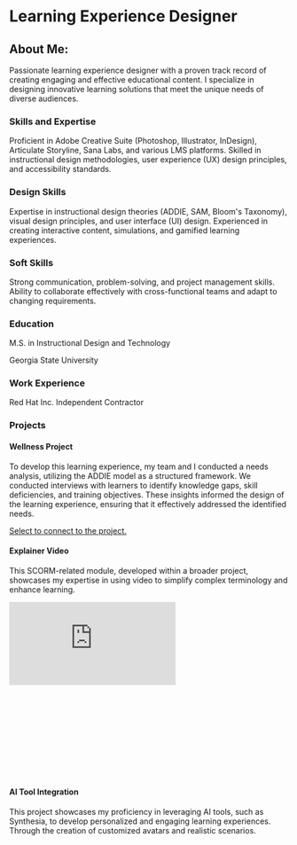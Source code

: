 # Learning Experience Designer

## About Me: 
Passionate learning experience designer with a proven track record of creating engaging and effective educational content. I specialize in designing innovative learning solutions that meet the unique needs of diverse audiences.

### Skills and Expertise
Proficient in Adobe Creative Suite (Photoshop, Illustrator, InDesign), Articulate Storyline, Sana Labs, and various LMS platforms. Skilled in instructional design methodologies, user experience (UX) design principles, and accessibility standards.

### Design Skills
Expertise in instructional design theories (ADDIE, SAM, Bloom's Taxonomy), visual design principles, and user interface (UI) design. Experienced in creating interactive content, simulations, and gamified learning experiences.

### Soft Skills
Strong communication, problem-solving, and project management skills. Ability to collaborate effectively with cross-functional teams and adapt to changing requirements.

### Education
M.S. in Instructional Design and Technology
<p>Georgia State University</p>

### Work Experience
Red Hat Inc.
Independent Contractor

### Projects
<h4>Wellness Project</h4>
To develop this learning experience, my team and I conducted a needs analysis, utilizing the ADDIE model as a structured framework. We conducted interviews with  learners to identify knowledge gaps, skill deficiencies, and training objectives. These insights informed the design of the learning experience, ensuring that it effectively addressed the identified needs.
<p><a href ="https://storage.googleapis.com/bryantrises/wellness-during-covid-19-raw-1_GNyCWl/content/index.html#/target="_blank">Select to connect to the project.</a></p>

<h4>Explainer Video</h4>
This SCORM-related module, developed within a broader project, showcases my expertise in using video to simplify complex terminology and enhance learning. 
<p><div style="width: 560px; height: 315px; position: relative; overflow: hidden;">
  <iframe src="https://share.synthesia.io/embeds/videos/2c6c45aa-1d18-47df-b4bd-03d544eccb4e" loading="lazy" title="Synthesia video player - Empathy in Leadership: A Discussion" allowfullscreen allow="encrypted-media; fullscreen;" style="position: absolute; top: 0; left: 0; border: none; padding: 0; margin: 0; overflow:hidden;"></iframe>
</div></p>

<h4>AI Tool Integration</h4>
This project showcases my proficiency in leveraging AI tools, such as Synthesia, to develop personalized and engaging learning experiences. Through the creation of customized avatars and realistic scenarios.
<p><div style="position: relative; overflow: hidden; aspect-ratio: 1920/1080"><iframesrc="https://share.synthesia.io/embeds/videos/2c6c45aa-1d18-47df-b4bd-03d544eccb4e" loading="lazy" title="Synthesia video player - Empathy in Leadership: A Discussion" allowfullscreen allow="encrypted-media; fullscreen;" style="position: absolute; width: 100%; height: 100%; top: 0; left: 0; border: none; padding: 0; margin: 0; overflow:hidden;"></iframe></div></p>

